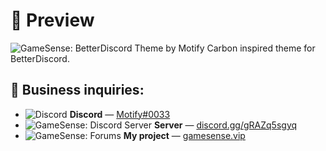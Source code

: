 # 📸 Preview
![GameSense: BetterDiscord Theme by Motify](https://i.imgur.com/ILnBKMd.gif)
Carbon inspired theme for BetterDiscord.

## 💭 Business inquiries:
+ ![Discord](https://i.imgur.com/xY90BoB.png) __Discord__ ― [Motify#0033](https://href.li/?https://discord.com/users/850826026959372308/profile)
+ ![GameSense: Discord Server](https://i.imgur.com/xY90BoB.png) __Server__ ― [discord.gg/gRAZq5sgyq](https://discord.gamesense.media)
+ ![GameSense: Forums](https://i.imgur.com/90mTGdr.png) __My project__ ― [gamesense.vip](https://gamesense.vip/)
